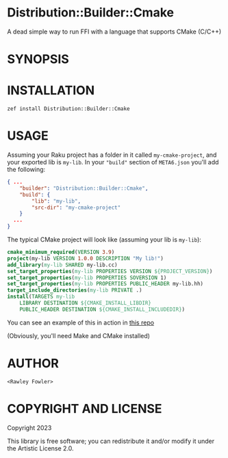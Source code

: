 Distribution::Builder::Cmake
====
A dead simple way to run FFI with a language that supports CMake (C/C++)

SYNOPSIS
========

INSTALLATION
=========
```shell
zef install Distribution::Builder::Cmake
```

USAGE
=========
Assuming your Raku project has a folder in it called `my-cmake-project`, and your exported lib is `my-lib`. 
In your `"build"` section of `META6.json` you'll add the following:
```json
{ ...
    "builder": "Distribution::Builder::Cmake",
    "build": {
        "lib": "my-lib",
        "src-dir": "my-cmake-project"
    }
  ...
}
```

The typical CMake project will look like (assuming your lib is `my-lib`):
```cmake
cmake_minimum_required(VERSION 3.9)
project(my-lib VERSION 1.0.0 DESCRIPTION "My lib!")
add_library(my-lib SHARED my-lib.cc)
set_target_properties(my-lib PROPERTIES VERSION ${PROJECT_VERSION})
set_target_properties(my-lib PROPERTIES SOVERSION 1)
set_target_properties(my-lib PROPERTIES PUBLIC_HEADER my-lib.hh)
target_include_directories(my-lib PRIVATE .)
install(TARGETS my-lib
	LIBRARY DESTINATION ${CMAKE_INSTALL_LIBDIR}
	PUBLIC_HEADER DESTINATION ${CMAKE_INSTALL_INCLUDEDIR})
```

You can see an example of this in action in [this repo](https://github.com/rawleyfowler/Raku-Cpp-Example)

(Obviously, you'll need Make and CMake installed)

AUTHOR
======

    <Rawley Fowler>

COPYRIGHT AND LICENSE
=====================

Copyright 2023 

This library is free software; you can redistribute it and/or modify it under the Artistic License 2.0.


